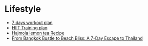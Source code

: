 # Lifestyle

- [7 days workout plan](./my-seven-day-workout-plan-with-2-days-rest.md)
- [HIIT Training plan](./high-intensity-interval-training-as-a-beginner.md)
- [Hajmola lemon tea Recipe](./hajomola-lemon-tea-recipe.md)
- [From Bangkok Bustle to Beach Bliss: A 7-Day Escape to Thailand](./from-bangkok-bustle-to-beach-Bliss-a-7-day-escape-to-thailand.md)
